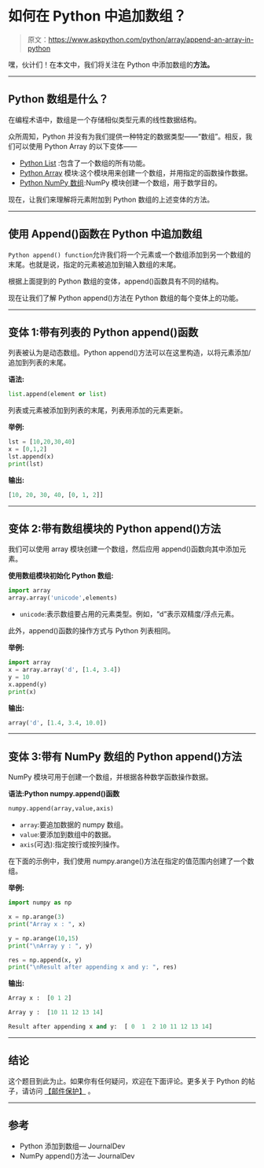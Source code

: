 # 如何在 Python 中追加数组？

> 原文：<https://www.askpython.com/python/array/append-an-array-in-python>

嘿，伙计们！在本文中，我们将关注在 Python 中添加数组的**方法。**

* * *

## Python 数组是什么？

在编程术语中，数组是一个存储相似类型元素的线性数据结构。

众所周知，Python 并没有为我们提供一种特定的数据类型——“数组”。相反，我们可以使用 Python Array 的以下变体——

*   [Python List](https://www.askpython.com/python/list/python-list) :包含了一个数组的所有功能。
*   [Python Array](https://www.askpython.com/python/array/python-array-examples) 模块:这个模块用来创建一个数组，并用指定的函数操作数据。
*   [Python NumPy 数组](https://www.askpython.com/python-modules/numpy/python-numpy-arrays):NumPy 模块创建一个数组，用于数学目的。

现在，让我们来理解将元素附加到 Python 数组的上述变体的方法。

* * *

## 使用 Append()函数在 Python 中追加数组

`Python append() function`允许我们将一个元素或一个数组添加到另一个数组的末尾。也就是说，指定的元素被追加到输入数组的末尾。

根据上面提到的 Python 数组的变体，append()函数具有不同的结构。

现在让我们了解 Python append()方法在 Python 数组的每个变体上的功能。

* * *

## 变体 1:带有列表的 Python append()函数

列表被认为是动态数组。Python append()方法可以在这里构造，以将元素添加/追加到列表的末尾。

**语法:**

```py
list.append(element or list)

```

列表或元素被添加到列表的末尾，列表用添加的元素更新。

**举例:**

```py
lst = [10,20,30,40] 
x = [0,1,2] 
lst.append(x) 
print(lst) 

```

**输出:**

```py
[10, 20, 30, 40, [0, 1, 2]]

```

* * *

## 变体 2:带有数组模块的 Python append()方法

我们可以使用 array 模块创建一个数组，然后应用 append()函数向其中添加元素。

**使用数组模块初始化 Python 数组:**

```py
import array
array.array('unicode',elements)

```

*   `unicode`:表示数组要占用的元素类型。例如，“d”表示双精度/浮点元素。

此外，append()函数的操作方式与 Python 列表相同。

**举例:**

```py
import array 
x = array.array('d', [1.4, 3.4])
y = 10
x.append(y)
print(x)

```

**输出:**

```py
array('d', [1.4, 3.4, 10.0])

```

* * *

## 变体 3:带有 NumPy 数组的 Python append()方法

NumPy 模块可用于创建一个数组，并根据各种数学函数操作数据。

**语法:Python numpy.append()函数**

```py
numpy.append(array,value,axis)

```

*   `array`:要追加数据的 numpy 数组。
*   `value`:要添加到数组中的数据。
*   `axis`(可选):指定按行或按列操作。

在下面的示例中，我们使用 numpy.arange()方法在指定的值范围内创建了一个数组。

**举例:**

```py
import numpy as np 

x = np.arange(3) 
print("Array x : ", x) 

y = np.arange(10,15) 
print("\nArray y : ", y) 

res = np.append(x, y)
print("\nResult after appending x and y: ", res) 

```

**输出:**

```py
Array x :  [0 1 2]

Array y :  [10 11 12 13 14]

Result after appending x and y:  [ 0  1  2 10 11 12 13 14]

```

* * *

## 结论

这个题目到此为止。如果你有任何疑问，欢迎在下面评论。更多关于 Python 的帖子，请访问 [【邮件保护】](https://www.askpython.com/) 。

* * *

## 参考

*   Python 添加到数组— JournalDev
*   NumPy append()方法— JournalDev